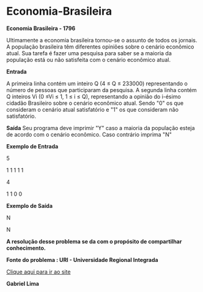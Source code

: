 # Economia-Brasileira

<b>Economia Brasileira - 1796</b>

Ultimamente a economia brasileira tornou-se o assunto de todos os jornais. A população brasileira têm diferentes opiniões sobre o cenário econômico atual. Sua tarefa é fazer uma pesquisa para saber se a maioria da população está ou não satisfeita com o cenário econômico atual.

<b>Entrada</b>

A primeira linha contém um inteiro Q (4 ≤ Q ≤ 233000) representando o número de pessoas que participaram da pesquisa. A segunda linha contém Q inteiros Vi (0 ≤Vi ≤ 1, 1 ≤ i ≤ Q), representando a opinião do i-ésimo cidadão Brasileiro sobre o cenário econômico atual. Sendo "0" os que consideram o cenário atual satisfatório e "1" os que consideram não satisfatório.

<b>Saída</b>
Seu programa deve imprimir "Y" caso a maioria da população esteja de acordo com o cenário econômico. Caso contrário imprima "N"

<b>Exemplo de Entrada</b>

<p>5</p>
<p>1 1 1 1 1</p>

<p>4</p>
<p>1 1 0 0</p>

<b>Exemplo de Saída</b>

<p>N</p>

<p>N</p>

<b>A resolução desse problema se da com o propósito de compartilhar conhecimento.</b>

<b>Fonte do problema : URI - Universidade Regional Integrada</b>

<a href = https://www.urionlinejudge.com.br/judge/pt/problems/view/1796 > Clique aqui para ir ao site</a>
<p><b>Gabriel Lima</b></p>